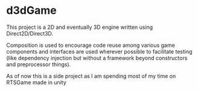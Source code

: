 d3dGame
=======

This project is a 2D and eventually 3D engine written using Direct2D/Direct3D.

Composition is used to encourage code reuse among various game components and interfaces are used wherever possible to facilitate testing (like dependency injection but without a framework beyond constructors and preprocessor things).

As of now this is a side project as I am spending most of my time on RTSGame made in unity

